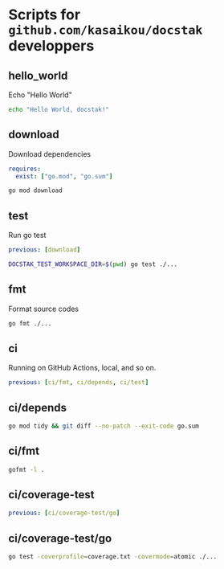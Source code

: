 # Scripts for `github.com/kasaikou/docstak` developpers

## hello_world

Echo "Hello World"

```sh
echo "Hello World, docstak!"
```

## download

Download dependencies

```yaml:docstak.yml
requires:
  exist: ["go.mod", "go.sum"]
```

```sh
go mod download
```

## test

Run go test

```yaml:docstak.yml
previous: [download]
```

```sh
DOCSTAK_TEST_WORKSPACE_DIR=$(pwd) go test ./...
```

## fmt

Format source codes

```sh
go fmt ./...
```

## ci

Running on GitHub Actions, local, and so on.

```yaml:docstak.yml
previous: [ci/fmt, ci/depends, ci/test]
```

## ci/depends

```sh
go mod tidy && git diff --no-patch --exit-code go.sum
```

## ci/fmt

```sh
gofmt -l .
```

## ci/coverage-test

```yaml:docstak.yml
previous: [ci/coverage-test/go]
```

## ci/coverage-test/go

```sh
go test -coverprofile=coverage.txt -covermode=atomic ./...
```
